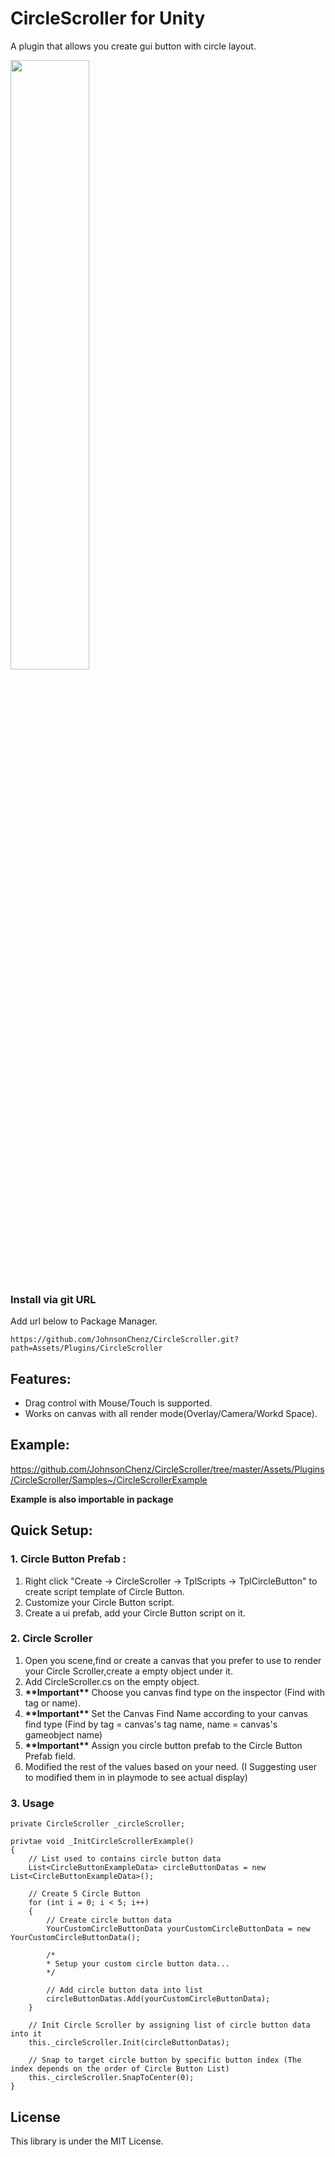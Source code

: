 
# CircleScroller for Unity
A plugin that allows you create gui button with circle layout.

<img src="https://github.com/JohnsonChenz/CircleScroller/blob/master/Docs/ShowCase.gif" height="50%" width="50%"/>

### Install via git URL
Add url below to Package Manager.
``` 
https://github.com/JohnsonChenz/CircleScroller.git?path=Assets/Plugins/CircleScroller
```

## Features:
- Drag control with Mouse/Touch is supported.
- Works on canvas with all render mode(Overlay/Camera/Workd Space).

## Example:
https://github.com/JohnsonChenz/CircleScroller/tree/master/Assets/Plugins/CircleScroller/Samples~/CircleScrollerExample

**Example is also importable in package**

## Quick Setup:

### 1. Circle Button Prefab :
1. Right click "Create -> CircleScroller -> TplScripts -> TplCircleButton" to create script template of Circle Button.
2. Customize your Circle Button script.
3. Create a ui prefab, add your Circle Button script on it.

### 2. Circle Scroller 
1. Open you scene,find or create a canvas that you prefer to use to render your Circle Scroller,create a empty object under it.
2. Add CircleScroller.cs on the empty object.
3. **\*\*Important\*\*** Choose you canvas find type on the inspector (Find with tag or name).
4. **\*\*Important\*\*** Set the Canvas Find Name according to your canvas find type (Find by tag = canvas's tag name, name = canvas's gameobject name)
5. **\*\*Important\*\*** Assign you circle button prefab to the Circle Button Prefab field.
6. Modified the rest of the values based on your need. (I Suggesting user to modified them in in playmode to see actual display)

### 3. Usage 
```
private CircleScroller _circleScroller;

privtae void _InitCircleScrollerExample()
{
    // List used to contains circle button data
    List<CircleButtonExampleData> circleButtonDatas = new List<CircleButtonExampleData>();
    
    // Create 5 Circle Button
    for (int i = 0; i < 5; i++)
    {
        // Create circle button data
        YourCustomCircleButtonData yourCustomCircleButtonData = new YourCustomCircleButtonData();
        
        /* 
        * Setup your custom circle button data...
        */
        
        // Add circle button data into list
        circleButtonDatas.Add(yourCustomCircleButtonData);
    }
    
    // Init Circle Scroller by assigning list of circle button data into it
    this._circleScroller.Init(circleButtonDatas);
    
    // Snap to target circle button by specific button index (The index depends on the order of Circle Button List)
    this._circleScroller.SnapToCenter(0);
}
```

## License
This library is under the MIT License.
